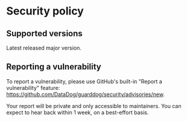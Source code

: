 # Security policy

## Supported versions

Latest released major version.

## Reporting a vulnerability

To report a vulnerability, please use GitHub's built-in "Report a
vulnerability" feature:
https://github.com/DataDog/guarddog/security/advisories/new.

Your report will be private and only accessible to maintainers.  You
can expect to hear back within 1 week, on a best-effort basis.
